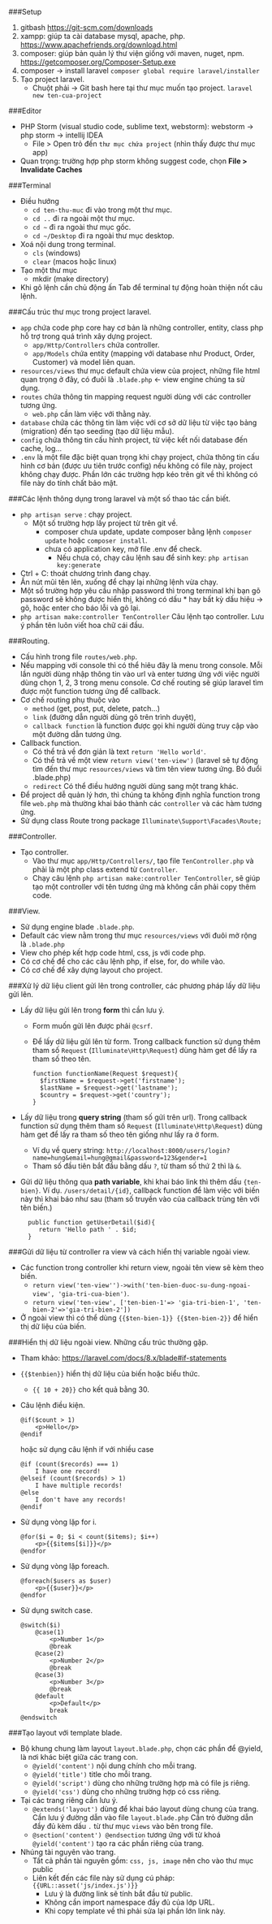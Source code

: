 ###Setup
1. gitbash https://git-scm.com/downloads
2. xampp: giúp ta cài database mysql, apache, php. https://www.apachefriends.org/download.html
3. composer: giúp bản quản lý thư viện giống với maven, nuget, npm.  
   https://getcomposer.org/Composer-Setup.exe
4. composer -> install laravel
   `composer global require laravel/installer`
5. Tạo project laravel.
   - Chuột phải -> Git bash here tại thư mục muốn tạo project.
   `laravel new ten-cua-project`

###Editor

- PHP Storm (visual studio code, sublime text, webstorm): webstorm -> php storm -> intellij IDEA
    - File > Open trỏ đến `thư mục chứa project` (nhìn thấy được thư mục app)
- Quan trọng: trường hợp php storm không suggest code, chọn **File > Invalidate Caches**

###Terminal
- Điều hướng
    - `cd ten-thu-muc` đi vào trong một thư mục.
    - `cd ..` đi ra ngoài một thư mục.
    - `cd ~` đi ra ngoài thư mục gốc.
    - `cd ~/Desktop` đi ra ngoài thư mục desktop.
- Xoá nội dung trong terminal.
    - `cls` (windows)
    - `clear` (macos hoặc linux)
- Tạo một thư mục
    - mkdir (make directory)
- Khi gõ lệnh cần chủ động ấn Tab để terminal tự động hoàn thiện nốt câu lệnh.

###Cấu trúc thư mục trong project laravel.
- `app` chứa code php core hay cơ bản là những controller, entity, class php hỗ trợ trong quá trình
  xây dựng project.
    - `app/Http/Controllers` chứa controller.
    - `app/Models` chứa entity (mapping với database như Product, Order, Customer) và model liên quan.
- `resources/views` thư mục default chứa view của project, những file html quan trọng ở đây, có đuôi
  là `.blade.php` <- view engine chúng ta sử dụng.
- `routes` chứa thông tin mapping request người dùng với các controller tương ứng.
    - `web.php` cần làm việc với thằng này.
- `database` chứa các thông tin làm việc với cơ sở dữ liệu từ việc tạo bảng (migration)
  đến tạo seeding (tạo dữ liệu mẫu).
- `config` chứa thông tin cấu hình project, từ việc kết nối database đến cache, log...
- `.env` là một file đặc biệt quan trọng khi chạy project, chứa thông tin cấu hình cơ bản
  (được ưu tiên trước config)
  nếu không có file này, project không chạy được. Phần lớn các trường hợp kéo trên git về
  thì không có file này do tính chất bảo mật.


###Các lệnh thông dụng trong laravel và một số thao tác cần biết.
- `php artisan serve` : chạy project.
    - Một số trường hợp lấy project từ trên git về.
        - composer chưa update, update composer bằng lệnh `composer update` hoặc `composer install`.
        - chưa có application key, mở file .env để check.
            - Nếu chưa có, chạy câu lệnh sau để sinh key: `php artisan key:generate`
- Ctrl + C: thoát chương trình đang chạy.
- Ấn nút mũi tên lên, xuống để chạy lại những lệnh vừa chạy.
- Một số trường hợp yêu cầu nhập password thì trong terminal khi bạn gõ password sẽ không được hiển thị,
  không có dấu * hay bất kỳ dấu hiệu -> gõ, hoặc enter cho báo lỗi và gõ lại.
- `php artisan make:controller TenController` Câu lệnh tạo controller.
  Lưu ý phần tên luôn viết hoa chữ cái đầu.

###Routing.
- Cấu hình trong file `routes/web.php`.
- Nếu mapping với console thì có thể hiêu đây là menu trong console. Mỗi lần người dùng
  nhập thông tin vào url và enter tương ứng với việc người dùng chọn 1, 2, 3 trong menu console.
  Cơ chế routing sẽ giúp laravel tìm được một function tương ứng để callback.
- Cơ chế routing phụ thuộc vào
    - `method` (get, post, put, delete, patch...)
    - `link` (đường dẫn người dùng gõ trên trình duyệt),
    - `callback function` là function được gọi khi người dùng truy cập vào một đường dẫn tương ứng.
- Callback function.
    - Có thể trả về đơn giản là text `return 'Hello world'`.
    - Có thể trả về một view `return view('ten-view')`
      (laravel sẽ tự động tìm đến thư mục `resources/views` và tìm tên view tương ứng. Bỏ đuổi .blade.php)
    - `redirect` Có thể điều hướng người dùng sang một trang khác.
- Để project dễ quản lý hơn, thì chúng ta không định nghĩa function trong file `web.php`
  mà thường khai báo thành các `controller` và các hàm tương ứng.
- Sử dụng class Route trong package `Illuminate\Support\Facades\Route;`

###Controller.
- Tạo controller.
    - Vào thư mục `app/Http/Controllers/`, tạo file `TenController.php` và phải là một php class
      extend từ `Controller`.
    - Chạy câu lệnh `php artisan make:controller TenController`, sẽ giúp tạo một controller với tên tương
      ứng mà không cần phải copy thêm code.

###View.
- Sử dụng engine blade `.blade.php`.
- Default các view nằm trong thư mục `resources/views` với đuôi mở rộng là `.blade.php`
- View cho phép kết hợp code html, css, js với code php.
- Có cơ chế để cho các câu lệnh php, if else, for, do while vào.
- Có cơ chế để xây dựng layout cho project.

###Xử lý dữ liệu client gửi lên trong controller, các phương pháp lấy dữ liệu gửi lên.
- Lấy dữ liệu gửi lên trong **form** thì cần lưu ý.
    - Form muốn gửi lên được phải `@csrf`.
    - Để lấy dữ liệu gửi lên từ form. Trong callback function sử dụng thêm tham số
      `Request` (`Illuminate\Http\Request`) dùng hàm get để lấy ra tham số theo tên.

          function functionName(Request $request){
            $firstName = $request->get('firstname');
            $lastName = $request->get('lastname');
            $country = $request->get('country');
          }
- Lấy dữ liệu trong **query string** (tham số gửi trên url). Trong callback function sử dụng thêm tham số
  `Request` (`Illuminate\Http\Request`) dùng hàm get để lấy ra tham số theo tên giống như lấy ra ở form.
    - Ví dụ về query string: `http://localhost:8000/users/login?name=hung&email=hung@gmail&password=123&gender=1`
    - Tham số đầu tiên bắt đầu bằng dấu `?`, từ tham số thứ 2 thì là `&`.
- Gửi dữ liệu thông qua **path variable**, khi khai báo link thì thêm dấu `{ten-bien}`. Ví dụ.
  `/users/detail/{id}`, callback function để làm việc với biến này thì khai báo như sau (tham số
  truyền vào của callback trùng tên với tên biến.)

        public function getUserDetail($id){
           return 'Hello path ' . $id;
        }

###Gửi dữ liệu từ controller ra view và cách hiển thị variable ngoài view.
- Các function trong controller khi return view, ngoài tên view sẽ kèm theo biến.
    - `return view('ten-view'')->with('ten-bien-duoc-su-dung-ngoai-view', 'gia-tri-cua-bien')`.
    - `return view('ten-view', ['ten-bien-1'=> 'gia-tri-bien-1', 'ten-bien-2'=>'gia-tri-bien-2'])`
- Ở ngoài view thì có thể dùng `{{$ten-bien-1}} {{$ten-bien-2}}` để hiển thị dữ liệu của biến.

###Hiển thị dữ liệu ngoài view. Những cấu trúc thường gặp.
- Tham khảo: https://laravel.com/docs/8.x/blade#if-statements
- `{{$tenbien}}` hiển thị dữ liệu của biến hoặc biểu thức.
    - `{{ 10 + 20}}` cho kết quả bằng 30.
- Câu lệnh điều kiện.

      @if($count > 1)
          <p>Hello</p>
      @endif

  hoặc sử dụng câu lệnh if với nhiều case

      @if (count($records) === 1)
          I have one record!
      @elseif (count($records) > 1)
          I have multiple records!
      @else
          I don't have any records!
      @endif

- Sử dụng vòng lặp for i.

      @for($i = 0; $i < count($items); $i++)
          <p>{{$items[$i]}}</p>
      @endfor

- Sử dụng vòng lặp foreach.

      @foreach($users as $user)
          <p>{{$user}}</p>
      @endfor

- Sử dụng switch case.

      @switch($i)
          @case(1)
              <p>Number 1</p>
              @break
          @case(2)
              <p>Number 2</p>
              @break
          @case(3)
              <p>Number 3</p>
              @break
          @default
              <p>Default</p>
              break
      @endswitch
###Tạo layout với template blade.
- Bộ khung chung làm layout `layout.blade.php`, chọn các phần để @yield, là nơi khác biệt giữa các trang con.
    - `@yield('content')` nội dung chính cho mỗi trang.
    - `@yield('title')` title cho mỗi trang.
    - `@yield('script')` dùng cho những trường hợp mà có file js riêng.
    - `@yield('css')` dùng cho những trường hợp có css riêng.
- Tại các trang riêng cần lưu ý.
    - `@extends('layout')` dùng để khai báo layout dùng chung của trang. Cần lưu ý đường dẫn vào file `layout.blade.php`
      Cần trỏ đường dẫn đầy đủ kèm dấu `.` từ thư mục `views` vào bên trong file.
    - `@section('content') @endsection` tương ứng với từ khoá `@yield('content')` tạo ra các phần riêng của trang.
- Nhúng tài nguyên vào trang.
    - Tất cả phần tài nguyên gồm: `css, js, image` nên cho vào thư mục public
    - Liên kết đến các file này sử dụng cú pháp: `{{URL::asset('js/index.js')}}`
        - Lưu ý là đường link sẽ tính bắt đầu từ public.
        - Không cần import namespace đầy đủ của lớp URL.
        - Khi copy template về thì phải sửa lại phần lớn link này.
